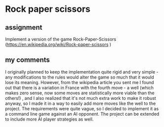 # Rock paper scissors

## assignment
Implement a version of the game Rock-Paper-Scissors (https://en.wikipedia.org/wiki/Rock-paper-scissors )


## my comments
 I originally planned to keep the implementation quite rigid and very simple - any modifications to the rules would alter the game so much that it would lose its meaning. However, from the wikipedia article you sent me I found out that there is a variation in France with the fourth move - a well (which makes zero sense, now some moves are statistically more viable than the others!) , and I also realized that it's not much extra work to make it robust anyway, so I made it in a way to easily add more moves like the well to the project.
The requirements were quite vague, so I decided to implement it as a command line game against an AI opponent. The project can be extended to include more AI player strategies as well.
